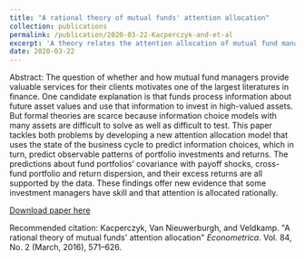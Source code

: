 ```yaml
---
title: "A rational theory of mutual funds' attention allocation"
collection: publications
permalink: /publication/2020-03-22-Kacperczyk-and-et-al
excerpt: 'A theory relates the attention allocation of mutual fund managers to business cycles.'
date: 2020-03-22
---
```

Abstract: The question of whether and how mutual fund managers provide valuable services
for their clients motivates one of the largest literatures in finance. One candidate explanation
is that funds process information about future asset values and use that information
to invest in high-valued assets. But formal theories are scarce because information
choice models with many assets are difficult to solve as well as difficult to test. This paper
tackles both problems by developing a new attention allocation model that uses the
state of the business cycle to predict information choices, which in turn, predict observable
patterns of portfolio investments and returns. The predictions about fund portfolios’
covariance with payoff shocks, cross-fund portfolio and return dispersion, and
their excess returns are all supported by the data. These findings offer new evidence
that some investment managers have skill and that attention is allocated rationally.

[Download paper here](http://scatterr.github.io/files/Kacperczyk_et_al-2016-ECT.pdf)

Recommended citation: Kacperczyk, Van Nieuwerburgh, and Veldkamp. "A rational theory of mutual funds' attention allocation" <i>Econometrica</i>. Vol. 84, No. 2 (March, 2016), 571–626.
